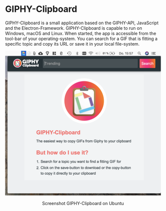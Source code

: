 # GIPHY-Clipboard

GIPHY-Clipboard is a small application based on the GIPHY-API, JavaScript and the Electron-Framework.
GIPHY-Clipboard is capable to run on Windows, macOS and Linux. When started, the app is accessible from the tool-bar of your operating-system. You can search for a GIF that is fitting a specific topic and copy its URL or save it in your local file-system.

<p align="center">
  <img src="./documentation/screenshot_mac.png" width="600px" >
  <p align="center"> Screenshot GIPHY-Clipboard on Ubuntu </p>
</p>
